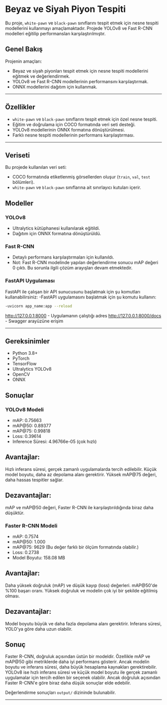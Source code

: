 # Beyaz ve Siyah Piyon Tespiti

Bu proje, `white-pawn` ve `black-pawn` sınıflarını tespit etmek için nesne tespiti modellerini kullanmayı amaçlamaktadır. Projede YOLOv8 ve Fast R-CNN modelleri eğitilip performansları karşılaştırılmıştır.


## Genel Bakış

Projenin amaçları:
- Beyaz ve siyah piyonları tespit etmek için nesne tespiti modellerini eğitmek ve değerlendirmek.
- YOLOv8 ve Fast R-CNN modellerinin performansını karşılaştırmak.
- ONNX modellerini dağıtım için kullanmak.

---

## Özellikler

- `white-pawn` ve `black-pawn` sınıflarını tespit etmek için özel nesne tespiti.
- Eğitim ve doğrulama için COCO formatında veri seti desteği.
- YOLOv8 modellerinin ONNX formatına dönüştürülmesi.
- Farklı nesne tespiti modellerinin performans karşılaştırması.

---

## Veriseti

Bu projede kullanılan veri seti:
- COCO formatında etiketlenmiş görsellerden oluşur (`train`, `val`, `test` bölümleri).
- `white-pawn` ve `black-pawn` sınıflarına ait sınırlayıcı kutuları içerir.


## Modeller

### YOLOv8
- Ultralytics kütüphanesi kullanılarak eğitildi.
- Dağıtım için ONNX formatına dönüştürüldü.


### Fast R-CNN
- Detaylı performans karşılaştırmaları için kullanıldı.
- Not: Fast R-CNN modelinde yapılan değerlendirme sonucu mAP değeri 0 çıktı. Bu sorunla ilgili çözüm arayışları devam etmektedir.

### FastAPI Uygulaması
FastAPI ile çalışan bir API sunucusunu başlatmak için şu komutları kullanabilirsiniz:
-FastAPI uygulamasını başlatmak için şu komutu kullanın:
```bash
-uvicorn app_name:app --reload
```
http://127.0.0.1:8000 - Uygulamanın çalıştığı adres
http://127.0.0.1:8000/docs - Swagger arayüzüne erişim

---

## Gereksinimler


- Python 3.8+
- PyTorch
- TensorFlow
- Ultralytics YOLOv8
- OpenCV
- ONNX



## Sonuçlar

### YOLOv8 Modeli 
- mAP: 0.75663
- mAP@50: 0.89377
- mAP@75: 0.99818
- Loss: 0.39614
- Inference Süresi: 4.96766e-05 (çok hızlı)
## Avantajlar:
Hızlı inferans süresi, gerçek zamanlı uygulamalarda tercih edilebilir.
Küçük model boyutu, daha az depolama alanı gerektirir.
Yüksek mAP@75 değeri, daha hassas tespitler sağlar.
## Dezavantajlar:
mAP ve mAP@50 değeri, Faster R-CNN ile karşılaştırıldığında biraz daha düşüktür.
### Faster R-CNN Modeli
- mAP: 0.7574
- mAP@50: 1.000
- mAP@75: 9629 (Bu değer farklı bir ölçüm formatında olabilir.)
- Loss: 0.2738
- Model Boyutu: 158.08 MB
## Avantajlar:
Daha yüksek doğruluk (mAP) ve düşük kayıp (loss) değerleri.
mAP@50'de %100 başarı oranı.
Yüksek doğruluk ve modelin çok iyi bir şekilde eğitilmiş olması.
## Dezavantajlar:
Model boyutu büyük ve daha fazla depolama alanı gerektirir.
Inferans süresi, YOLO'ya göre daha uzun olabilir.
## Sonuç
Faster R-CNN, doğruluk açısından üstün bir modeldir. Özellikle mAP ve mAP@50 gibi metriklerde daha iyi performans gösterir. Ancak modelin boyutu ve inferans süresi, daha büyük hesaplama kaynakları gerektirebilir.
YOLOv8 ise hızlı inferans süresi ve küçük model boyutu ile gerçek zamanlı uygulamalar için tercih edilen bir seçenek olabilir. Ancak doğruluk açısından Faster R-CNN'e göre biraz daha düşük sonuçlar elde edebilir.

Değerlendirme sonuçları `output/` dizininde bulunabilir.

---



